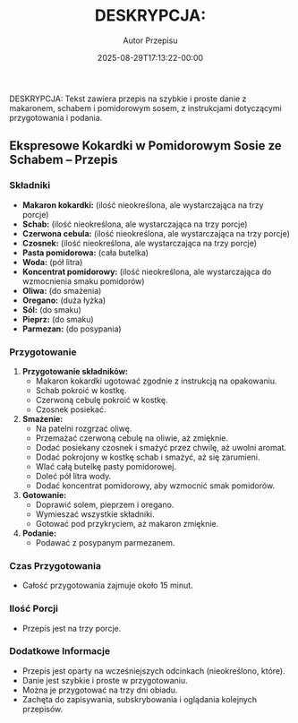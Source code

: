 ﻿---
draft: true
title: "DESKRYPCJA:"
author: "Autor Przepisu"
recipe_image: images/recipe-headers/default.jpg
date: 2025-08-29T17:13:22-00:00
categories: ["do-kategoryzacji"]
tags: ["draft"]
tagline: "Przepis do sformatowania"
servings: 4
prep_time: 15
cook: true
cook_time: 30
calories: 300
protein: 20
fat: 10
carbohydrate: 25
---
DESKRYPCJA:
Tekst zawiera przepis na szybkie i proste danie z makaronem, schabem i pomidorowym sosem, z instrukcjami dotyczącymi przygotowania i podania.

## Ekspresowe Kokardki w Pomidorowym Sosie ze Schabem – Przepis

### Składniki

*   **Makaron kokardki:** (ilość nieokreślona, ale wystarczająca na trzy porcje)
*   **Schab:** (ilość nieokreślona, ale wystarczająca na trzy porcje)
*   **Czerwona cebula:** (ilość nieokreślona, ale wystarczająca na trzy porcje)
*   **Czosnek:** (ilość nieokreślona, ale wystarczająca na trzy porcje)
*   **Pasta pomidorowa:** (cała butelka)
*   **Woda:** (pół litra)
*   **Koncentrat pomidorowy:** (ilość nieokreślona, ale wystarczająca do wzmocnienia smaku pomidorów)
*   **Oliwa:** (do smażenia)
*   **Oregano:** (duża łyżka)
*   **Sól:** (do smaku)
*   **Pieprz:** (do smaku)
*   **Parmezan:** (do posypania)

### Przygotowanie

1.  **Przygotowanie składników:**
    *   Makaron kokardki ugotować zgodnie z instrukcją na opakowaniu.
    *   Schab pokroić w kostkę.
    *   Czerwoną cebulę pokroić w kostkę.
    *   Czosnek posiekać.
2.  **Smażenie:**
    *   Na patelni rozgrzać oliwę.
    *   Przemażać czerwoną cebulę na oliwie, aż zmięknie.
    *   Dodać posiekany czosnek i smażyć przez chwilę, aż uwolni aromat.
    *   Dodać pokrojony w kostkę schab i smażyć, aż się zarumieni.
    *   Wlać całą butelkę pasty pomidorowej.
    *   Doleć pół litra wody.
    *   Dodać koncentrat pomidorowy, aby wzmocnić smak pomidorów.
3.  **Gotowanie:**
    *   Doprawić solem, pieprzem i oregano.
    *   Wymieszać wszystkie składniki.
    *   Gotować pod przykryciem, aż makaron zmięknie.
4.  **Podanie:**
    *   Podawać z posypanym parmezanem.

### Czas Przygotowania

*   Całość przygotowania zajmuje około 15 minut.

### Ilość Porcji

*   Przepis jest na trzy porcje.

### Dodatkowe Informacje

*   Przepis jest oparty na wcześniejszych odcinkach (nieokreślono, które).
*   Danie jest szybkie i proste w przygotowaniu.
*   Można je przygotować na trzy dni obiadu.
*   Zachęta do zapisywania, subskrybowania i oglądania kolejnych przepisów.
